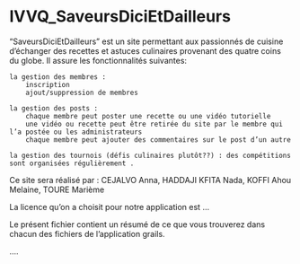 IVVQ_SaveursDiciEtDailleurs
===========================

“SaveursDiciEtDailleurs” est un site permettant aux passionnés de cuisine d’échanger des recettes et astuces culinaires provenant des quatre coins du globe. Il assure les fonctionnalités suivantes:

    la gestion des membres :
        inscription
        ajout/suppression de membres

    la gestion des posts :
        chaque membre peut poster une recette ou une vidéo tutorielle
        une vidéo ou recette peut être retirée du site par le membre qui l’a postée ou les administrateurs
        chaque membre peut ajouter des commentaires sur le post d’un autre 

    la gestion des tournois (défis culinaires plutôt??) : des compétitions sont organisées régulièrement . 


Ce site sera réalisé par :
    CEJALVO Anna,
    HADDAJI KFITA Nada,
    KOFFI Ahou Melaine,
    TOURE Marième

La licence qu’on a choisit pour notre application est …

Le présent fichier contient un résumé de ce que vous trouverez dans chacun des fichiers de l’application grails.

…. 